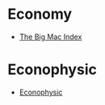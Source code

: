 # Economy

- [The Big Mac Index](https://en.wikipedia.org/wiki/Big_Mac_Index)

# Econophysic

- [Econophysic](https://fr.m.wikipedia.org/wiki/%C3%89conophysique)

